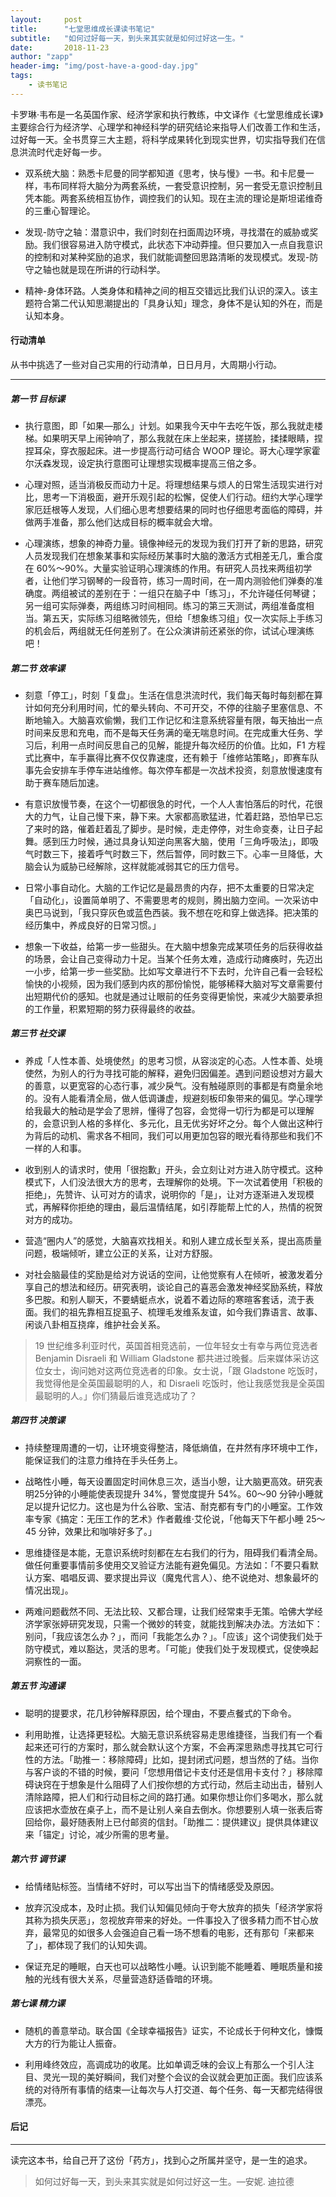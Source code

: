 ```yaml
---
layout:     post
title:      "七堂思维成长课读书笔记"
subtitle:   "如何过好每一天，到头来其实就是如何过好这一生。"
date:       2018-11-23
author: "zapp"
header-img: "img/post-have-a-good-day.jpg"
tags:
    - 读书笔记
---
```



卡罗琳·韦布是一名英国作家、经济学家和执行教练，中文译作《七堂思维成长课》主要综合行为经济学、心理学和神经科学的研究结论来指导人们改善工作和生活，过好每一天。全书贯穿三大主题，将科学成果转化到现实世界，切实指导我们在信息洪流时代走好每一步。

- 双系统大脑：熟悉卡尼曼的同学都知道《思考，快与慢》一书。和卡尼曼一样，韦布同样将大脑分为两套系统，一套受意识控制，另一套受无意识控制且凭本能。两套系统相互协作，调控我们的认知。现在主流的理论是斯坦诺维奇的三重心智理论。

- 发现-防守之轴：潜意识中，我们时刻在扫面周边环境，寻找潜在的威胁或奖励。我们很容易进入防守模式，此状态下冲动莽撞。但只要加入一点自我意识的控制和对某种奖励的追求，我们就能调整回思路清晰的发现模式。发现-防守之轴也就是现在所讲的行动科学。

- 精神-身体环路。人类身体和精神之间的相互交错远比我们认识的深入。该主题符合第二代认知思潮提出的「具身认知」理念，身体不是认知的外在，而是认知本身。

#### 行动清单

从书中挑选了一些对自己实用的行动清单，日日月月，大周期小行动。

---

##### 第一节 目标课
- 执行意图，即「如果—那么」计划。如果我今天中午去吃午饭，那么我就走楼梯。如果明天早上闹钟响了，那么我就在床上坐起来，搓搓脸，揉揉眼睛，捏捏耳朵，穿衣服起床。进一步提高行动可结合 WOOP 理论。哥大心理学家霍尔沃森发现，设定执行意图可让理想实现概率提高三倍之多。

- 心理对照，适当消极反而动力十足。将理想结果与烦人的日常生活现实进行对比，思考一下消极面，避开乐观引起的松懈，促使人们行动。纽约大学心理学家厄廷根等人发现，人们细心思考想要结果的同时也仔细思考面临的障碍，并做两手准备，那么他们达成目标的概率就会大增。

- 心理演练，想象的神奇力量。镜像神经元的发现为我们打开了新的思路，研究人员发现我们在想象某事和实际经历某事时大脑的激活方式相差无几，重合度在 60%～90%。大量实验证明心理演练的作用。有研究人员找来两组初学者，让他们学习钢琴的一段音符，练习一周时间，在一周内测验他们弹奏的准确度。两组被试的差别在于：一组只在脑子中「练习」，不允许碰任何琴键；另一组可实际弹奏，两组练习时间相同。练习的第三天测试，两组准备度相当。第五天，实际练习组略微领先，但给「想象练习组」仅一次实际上手练习的机会后，两组就无任何差别了。在公众演讲前还紧张的你，试试心理演练吧！


##### 第二节 效率课
- 刻意「停工」，时刻「复盘」。生活在信息洪流时代，我们每天每时每刻都在算计如何充分利用时间，忙的晕头转向、不可开交，不停的往脑子里塞信息、不断地输入。大脑喜欢偷懒，我们工作记忆和注意系统容量有限，每天抽出一点时间来反思和充电，而不是每天任务满的毫无喘息时间。在完成重大任务、学习后，利用一点时间反思自己的见解，能提升每次经历的价值。比如，F1 方程式比赛中，车手赢得比赛不仅仅靠速度，还有赖于「维修站策略」，即赛车队事先会安排车手停车进站维修。每次停车都是一次战术投资，刻意放慢速度有助于赛车随后加速。

- 有意识放慢节奏，在这个一切都很急的时代，一个人人害怕落后的时代，花很大的力气，让自己慢下来，静下来。大家都高歌猛进，忙着赶路，恐怕早已忘了来时的路，催着赶着乱了脚步。是时候，走走停停，对生命变奏，让日子起舞。感到压力时候，通过具身认知逆向黑客大脑，使用「三角呼吸法」，即吸气时数三下，接着呼气时数三下，然后暂停，同时数三下。心率一旦降低，大脑会认为威胁已经解除，这样就能减弱其它的压力信号。

- 日常小事自动化。大脑的工作记忆是最昂贵的内存，把不太重要的日常决定「自动化」，设置简单明了、不需要思考的规则，腾出脑力空间。一次采访中奥巴马说到，「我只穿灰色或蓝色西装。我不想在吃和穿上做选择。把决策的经历集中，养成良好的日常习惯。」

- 想象一下收益，给第一步一些甜头。在大脑中想象完成某项任务的后获得收益的场景，会让自己变得动力十足。当某个任务太难，造成行动瘫痪时，先迈出一小步，给第一步一些奖励。比如写文章进行不下去时，允许自己看一会轻松愉快的小视频，因为我们感到内疚的那份愉悦，能够稀释大脑对写文章需要付出短期代价的感知。也就是通过让眼前的任务变得更愉悦，来减少大脑要承担的工作量，积累短期的努力获得最终的收益。

##### 第三节 社交课
* 养成「人性本善、处境使然」的思考习惯，从容淡定的心态。人性本善、处境使然，为别人的行为寻找可能的解释，避免归因偏差。遇到问题设想对方最大的善意，以更宽容的心态行事，减少戾气。没有触碰原则的事都是有商量余地的。没有人能看清全局，做人低调谦虚，规避刻板印象带来的偏见。学心理学给我最大的触动是学会了思辨，懂得了包容，会觉得一切行为都是可以理解的，会意识到人格的多样化、多元化，且无优劣好坏之分。每个人做出这种行为背后的动机、需求各不相同，我们可以用更加包容的眼光看待那些和我们不一样的人和事。

* 收到别人的请求时，使用「很抱歉」开头，会立刻让对方进入防守模式。这种模式下，人们没法很大方的思考，去理解你的处境。下一次试着使用「积极的拒绝」，先赞许、认可对方的请求，说明你的「是」，让对方逐渐进入发现模式，再解释你拒绝的理由，最后温情结尾，如引荐能帮上忙的人，热情的祝贺对方的成功。

* 营造“圈内人”的感觉，大脑喜欢找相关。和别人建立成长型关系，提出高质量问题，极端倾听，建立公正的关系，让对方舒服。

* 对社会脑最佳的奖励是给对方说话的空间，让他觉察有人在倾听，被激发着分享自己的想法和经历。研究表明，谈论自己的喜恶会激发神经奖励系统，释放多巴胺。和别人聊天，不要蜻蜓点水，说着不着边际的寒暄客套话，流于表面。我们的祖先靠相互捉虱子、梳理毛发维系友谊，如今我们靠语言、故事、闲谈八卦相互挠痒，维护社会关系。

> 19 世纪维多利亚时代，英国首相竞选前，一位年轻女士有幸与两位竞选者 Benjamin Disraeli 和  William Gladstone 都共进过晚餐。后来媒体采访这位女士，询问她对这两位竞选者的印象。女士说，「跟 Gladstone 吃饭时，我觉得他是全英国最聪明的人，和 Disraeli 吃饭时，他让我感觉我是全英国最聪明的人。」你们猜最后谁竞选成功了？

##### 第四节 决策课
* 持续整理周遭的一切，让环境变得整洁，降低熵值，在井然有序环境中工作，能保证我们的注意力维持在手头任务上。

* 战略性小睡，每天设置固定时间休息三次，适当小憩，让大脑更高效。研究表明25分钟的小睡能使表现提升 34%，警觉度提升 54%。60～90 分钟小睡就足以提升记忆力。这也是为什么谷歌、宝洁、耐克都有专门的小睡室。工作效率专家《搞定：无压工作的艺术》作者戴维·艾伦说，「他每天下午都小睡 25～45 分钟，效果比和咖啡好多了。」

* 思维捷径是本能，无意识系统时刻都在左右我们的行为，阻碍我们看清全局。做任何重要事情前多使用交叉验证方法能有避免偏见。方法如：「不要只看默认方案、唱唱反调、要求提出异议（魔鬼代言人）、绝不说绝对、想象最坏的情况出现」。

* 两难问题截然不同、无法比较、又都合理，让我们经常束手无策。哈佛大学经济学家张婷研究发现，只需一个微妙的转变，就能找到解决办法。方法如下：别问，「我应该怎么办？」，而问「我能怎么办？」。「应该」这个词使我们处于防守模式，难以豁达，灵活的思考。「可能」使我们处于发现模式，促使唤起洞察性的一面。

##### 第五节 沟通课
* 聪明的提要求，花几秒钟解释原因，给个理由，不要点餐式的下命令。

* 利用助推，让选择更轻松。大脑无意识系统容易走思维捷径，当我们有一个看起来还可行的方案时，那么就会默认这个方案，不会再深思熟虑寻找其它可行性的方法。「助推一：移除障碍」比如，提封闭式问题，想当然的了结。当你与客户谈的不错的时候，要问「您想用借记卡支付还是信用卡支付？」移除障碍诀窍在于想象是什么阻碍了人们按你想的方式行动，然后主动出击，替别人清除路障，把人们和行动目标之间的路打通。如果你想让你们多喝水，那么就应该把水壶放在桌子上，而不是让别人亲自去倒水。你想要别人填一张表后寄回给你，最好随表附上已付邮资的信封。「助推二：提供建议」提供具体建议来「锚定」讨论，减少所需的思考量。

##### 第六节 调节课
* 给情绪贴标签。当情绪不好时，可以写出当下的情绪感受及原因。

* 放弃沉没成本，及时止损。我们认知偏见倾向于夸大放弃的损失「经济学家将其称为损失厌恶」，忽视放弃带来的好处。一件事投入了很多精力而不甘心放弃，最常见的如很多人会强迫自己看一场不想看的电影，还有那句「来都来了」，都体现了我们的认知失调。

* 保证充足的睡眠，白天也可以战略性小睡。认识到能不能睡着、睡眠质量和接触的光线有很大关系，尽量营造舒适昏暗的环境。

##### 第七课 精力课
* 随机的善意举动。联合国《全球幸福报告》证实，不论成长于何种文化，慷慨大方的行为能让人振奋。

* 利用峰终效应，高调成功的收尾。比如单调乏味的会议上有那么一个引人注目、灵光一现的美好瞬间，我们对整个会议的会议就会更加正面。我们应该系统的对待所有事情的结束—让每次与人打交道、每个任务、每一天都完结得很漂亮。

#### 后记
---

读完这本书，给自己开了这份「药方」，找到心之所属并坚守，是一生的追求。

> 如何过好每一天，到头来其实就是如何过好这一生。—安妮. 迪拉德







